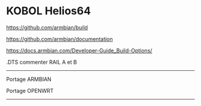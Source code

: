 # KOBOL Helios64

https://github.com/armbian/build

https://github.com/armbian/documentation

https://docs.armbian.com/Developer-Guide_Build-Options/



.DTS commenter RAIL A et B 

---
Portage ARMBIAN

Portage OPENWRT

---

